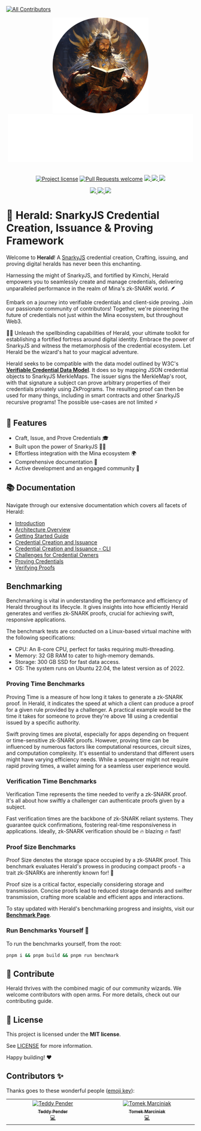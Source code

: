 <!-- markdownlint-disable -->
<!-- ALL-CONTRIBUTORS-BADGE:START - Do not remove or modify this section -->
[![All Contributors](https://img.shields.io/badge/all_contributors-2-orange.svg?style=flat-square)](#contributors-)
<!-- ALL-CONTRIBUTORS-BADGE:END -->
<div align="center">
  <img src="apps/docs/static/img/herald.png" height="256">
</div>
<div align="center">
  <img src="apps/docs/static/img/Herald-name.png" height="128">
</div>
<div align="center">
<br />
<!-- markdownlint-restore -->

[![Project license](https://img.shields.io/github/license/palladians/palladians.svg?style=flat-square)](LICENSE)
[![Pull Requests welcome](https://img.shields.io/badge/PRs-welcome-ff69b4.svg?style=flat-square)](https://github.com/palladians/herald/issues?q=is%3Aissue+is%3Aopen+label%3A%22help+wanted%22)
<a href="https://twitter.com/palladians_xyz">
<img src="https://img.shields.io/twitter/follow/palladians_xyz?style=social"/>
</a> <a href="https://github.com/palladians/herald">
<img src="https://img.shields.io/github/stars/palladians/herald?style=social"/>
</a> <a href="https://palladians.github.io/herald/">
<img src="https://img.shields.io/badge/Documentation-Website-yellow"/> </a>

<a href="https://palladians.github.io/herald/contribute">
<img src="https://img.shields.io/badge/Contributor%20starter%20pack-Doc-green?logo=github"/>
</a>

<a href="https://www.npmjs.com/package/herald-sdk">
<img src="https://img.shields.io/badge/NPM-Herald%20SDK-CB3837?style=for-the-badge&logo=npm&logoColor=white"/>
</a>

<a href="https://https://palladians.github.io/herald/benchmarks">
<img src="https://img.shields.io/badge/Benchmark-Performance-blue?logo=github-actions"/>
</a>
</div>

# 🪽 Herald: SnarkyJS Credential Creation, Issuance & Proving Framework

Welcome to **Herald**! A [SnarkyJS](https://docs.minaprotocol.com/zkapps/snarkyjs) credential creation, 
Crafting, issuing, and proving digital heralds has never been this enchanting.

Harnessing the might of SnarkyJS, and fortified by Kimchi, Herald empowers you to seamlessly create 
and manage credentials, delivering unparalleled performance in the realm of Mina's 
zk-SNARK world. 🪶

Embark on a journey into verifiable credentials and client-side proving. Join our passionate 
community of contributors! Together, we're pioneering the future of credentials not just within the 
Mina ecosystem, but throughout Web3.

🧙‍♂️ Unleash the spellbinding capabilities of Herald, your ultimate toolkit for establishing a fortified 
fortress around digital identity. Embrace the power of SnarkyJS and witness the metamorphosis of the 
credential ecosystem. Let Herald be the wizard's hat to your magical adventure.

Herald seeks to be compatible with the data model outlined by W3C's [**Verifiable Credential Data Model**](https://www.w3.org/TR/vc-data-model/).
It does so by mapping JSON credential objects to SnarkyJS MerkleMaps. The issuer signs the MerkleMap's root, 
with that signature a subject can prove arbitrary properties of their credentials privately using ZkPrograms. 
The resulting proof can then be used for many things, including in smart contracts and other SnarkyJS recursive
programs! The possible use-cases are not limited ⚡

## 🌌 Features
- Craft, Issue, and Prove Credentials 🎓
- Built upon the power of SnarkyJS 🧙‍♂️
- Effortless integration with the Mina ecosystem 🌍
- Comprehensive documentation 📖
- Active development and an engaged community 🌟

## 📚 Documentation
Navigate through our extensive documentation which covers all facets of Herald:

- [Introduction](https://palladians.github.io/herald/introduction)
- [Architecture Overview](https://palladians.github.io/herald/architecture)
- [Getting Started Guide](https://palladians.github.io/herald/build)
- [Credential Creation and Issuance](https://palladians.github.io/herald/build#create-credential-for-subject)
- [Credential Creation and Issuance - CLI](https://palladians.github.io/herald/build#cli-credential-creation-example)
- [Challenges for Credential Owners](https://palladians.github.io/herald/build#construct-challenge)
- [Proving Credentials](https://palladians.github.io/herald/build#prove-that-the-credential-can-satisfy-this-rule)
- [Verifying Proofs](https://palladians.github.io/herald/build#verify-the-proof-1)

## Benchmarking
Benchmarking is vital in understanding the performance and efficiency of Herald throughout its lifecycle. It gives insights into how efficiently Herald generates and verifies zk-SNARK proofs, crucial for achieving swift, responsive applications.

The benchmark tests are conducted on a Linux-based virtual machine with the following specifications:

- CPU: An 8-core CPU, perfect for tasks requiring multi-threading.
- Memory: 32 GB RAM to cater to high-memory demands.
- Storage: 300 GB SSD for fast data access.
- OS: The system runs on Ubuntu 22.04, the latest version as of 2022.

### Proving Time Benchmarks
Proving Time is a measure of how long it takes to generate a zk-SNARK proof. In Herald, it indicates the speed at which a client can produce a proof for a given rule provided by a challenger. A practical example would be the time it takes for someone to prove they're above 18 using a credential issued by a specific authority.

Swift proving times are pivotal, especially for apps depending on frequent or time-sensitive zk-SNARK proofs. However, proving time can be influenced by numerous factors like computational resources, circuit sizes, and computation complexity. It's essential to understand that different users might have varying efficiency needs. While a sequencer might not require rapid proving times, a wallet aiming for a seamless user experience would.

### Verification Time Benchmarks
Verification Time represents the time needed to verify a zk-SNARK proof. It's all about how swiftly a challenger can authenticate proofs given by a subject.

Fast verification times are the backbone of zk-SNARK reliant systems. They guarantee quick confirmations, fostering real-time responsiveness in applications. Ideally, zk-SNARK verification should be 🔥 blazing 🔥 fast!

### Proof Size Benchmarks
Proof Size denotes the storage space occupied by a zk-SNARK proof. This benchmark evaluates Herald's prowess in producing compact proofs - a trait zk-SNARKs are inherently known for! 🔎

Proof size is a critical factor, especially considering storage and transmission. Concise proofs lead to reduced storage demands and swifter transmission, crafting more scalable and efficient apps and interactions.

To stay updated with Herald's benchmarking progress and insights, visit our [**Benchmark Page**](https://palladians.github.io/herald/benchmarks).

### Run Benchmarks Yourself 🚀

To run the benchmarks yourself, from the root:
```bash
pnpm i && pnpm build && pnpm run benchmark
```

## 🤝 Contribute
Herald thrives with the combined magic of our community wizards. We welcome contributors with open arms. For more details, check out our contributing guide.

## 📖 License

This project is licensed under the **MIT license**.

See [LICENSE](LICENSE) for more information.

Happy building! ❤️ 

## Contributors ✨

Thanks goes to these wonderful people ([emoji key](https://allcontributors.org/docs/en/emoji-key)):
<!-- ALL-CONTRIBUTORS-LIST:START - Do not remove or modify this section -->
<!-- prettier-ignore-start -->
<!-- markdownlint-disable -->
<table>
  <tbody>
    <tr>
      <td align="center" valign="top" width="14.28%"><a href="https://github.com/teddyjfpender"><img src="https://avatars.githubusercontent.com/u/92999717?v=4?s=100" width="100px;" alt="Teddy Pender"/><br /><sub><b>Teddy Pender</b></sub></a><br /><a href="https://github.com/palladians/herald/commits?author=teddyjfpender" title="Code">💻</a></td>
      <td align="center" valign="top" width="14.28%"><a href="https://bento.me/mrcnk"><img src="https://avatars.githubusercontent.com/u/16132011?v=4?s=100" width="100px;" alt="Tomek Marciniak"/><br /><sub><b>Tomek Marciniak</b></sub></a><br /><a href="https://github.com/palladians/herald/commits?author=mrcnk" title="Code">💻</a></td>
    </tr>
  </tbody>
</table>

<!-- markdownlint-restore -->
<!-- prettier-ignore-end -->

<!-- ALL-CONTRIBUTORS-LIST:END -->